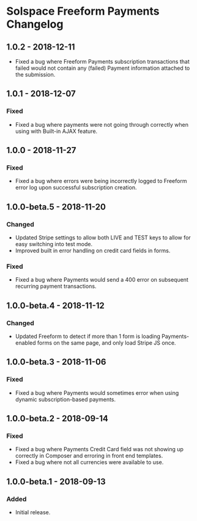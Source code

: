 # Solspace Freeform Payments Changelog

## 1.0.2 - 2018-12-11
- Fixed a bug where Freeform Payments subscription transactions that failed would not contain any (failed) Payment information attached to the submission.

## 1.0.1 - 2018-12-07
### Fixed
- Fixed a bug where payments were not going through correctly when using with Built-in AJAX feature.

## 1.0.0 - 2018-11-27
### Fixed
- Fixed a bug where errors were being incorrectly logged to Freeform error log upon successful subscription creation.

## 1.0.0-beta.5 - 2018-11-20
### Changed
- Updated Stripe settings to allow both LIVE and TEST keys to allow for easy switching into test mode.
- Improved built in error handling on credit card fields in forms.

### Fixed
- Fixed a bug where Payments would send a 400 error on subsequent recurring payment transactions.

## 1.0.0-beta.4 - 2018-11-12
### Changed
- Updated Freeform to detect if more than 1 form is loading Payments-enabled forms on the same page, and only load Stripe JS once.

## 1.0.0-beta.3 - 2018-11-06
### Fixed
- Fixed a bug where Payments would sometimes error when using dynamic subscription-based payments.

## 1.0.0-beta.2 - 2018-09-14
### Fixed
- Fixed a bug where Payments Credit Card field was not showing up correctly in Composer and erroring in front end templates.
- Fixed a bug where not all currencies were available to use.

## 1.0.0-beta.1 - 2018-09-13
### Added
- Initial release.
